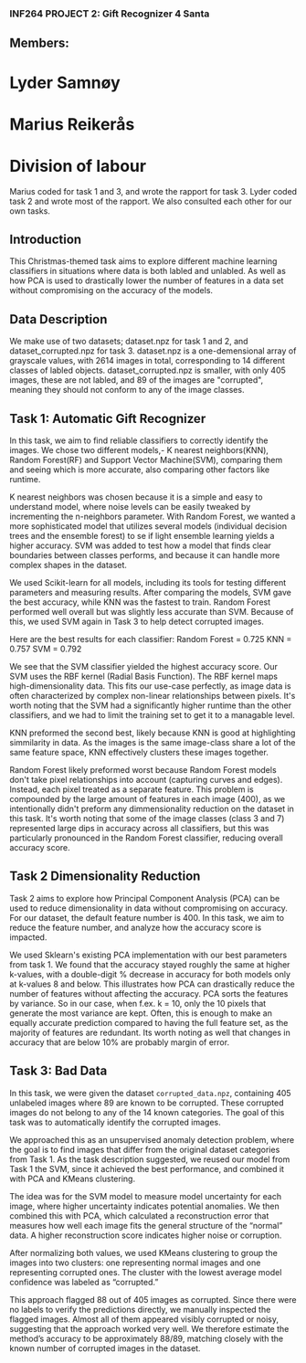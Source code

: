 ### INF264 PROJECT 2: Gift Recognizer 4 Santa

## Members:

# Lyder Samnøy
# Marius Reikerås

# Division of labour
Marius coded for task 1 and 3, and wrote the rapport for task 3. 
Lyder coded task 2 and wrote most of the rapport.
We also consulted each other for our own tasks.

## Introduction

This Christmas-themed task aims to explore different machine learning classifiers in situations where data is both labled and unlabled. As well as how PCA is used to drastically lower the number of features in a data set without compromising on the accuracy of the models.

## Data Description

We make use of two datasets; dataset.npz for task 1 and 2, and dataset_corrupted.npz for task 3. dataset.npz is a one-demensional array of grayscale values, with 2614 images in total, corresponding to 14 different classes of labled objects. dataset_corrupted.npz is smaller, with only 405 images, these are not labled, and 89 of the images are "corrupted", meaning they should not conform to any of the image classes.

## Task 1: Automatic Gift Recognizer
In this task, we aim to find reliable classifiers to correctly identify the images. We chose two different models,- K nearest neighbors(KNN), Random Forest(RF) and Support Vector Machine(SVM), comparing them and seeing which is more accurate, also comparing other factors like runtime.

K nearest neighbors was chosen because it is a simple and easy to understand model, where noise levels can be easily tweaked by incrementing the n-neighbors parameter. With Random Forest, we wanted a more sophisticated model that utilizes several models (individual decision trees and the ensemble forest) to se if light ensemble learning yields a higher accuracy. SVM was added to test how a model that finds clear boundaries between classes performs, and because it can handle more complex shapes in the dataset.

We used Scikit-learn for all models, including its tools for testing different parameters and measuring results. After comparing the models, SVM gave the best accuracy, while KNN was the fastest to train. Random Forest performed well overall but was slightly less accurate than SVM. Because of this, we used SVM again in Task 3 to help detect corrupted images.

Here are the best results for each classifier:
Random Forest = 0.725 
KNN = 0.757 
SVM = 0.792 

We see that the SVM classifier yielded the highest accuracy score. Our SVM uses the RBF kernel (Radial Basis Function). The RBF kernel maps high-dimensionality data. This fits our use-case perfectly, as image data is often characterized by complex non-linear relationships between pixels. It's worth noting that the SVM  had a significantly higher runtime than the other classifiers, and we had to limit the training set to get it to a managable level.

KNN preformed the second best, likely because KNN is good at highlighting simmilarity in data. As the images is the same image-class share a lot of the same feature space, KNN effectively clusters these images together.

Random Forest likely preformed worst because Random Forest models don't take pixel relationships into account (capturing curves and edges). Instead, each pixel treated as a separate feature. This problem is compounded by the large amount of features in each image (400), as we intentionally didn't preform any dimmensionality reduction on the dataset in this task. It's worth noting that some of the image classes (class 3 and 7) represented large dips in accuracy across all classifiers, but this was particularly pronounced in the Random Forest classifier, reducing overall accuracy score.


## Task 2 Dimensionality Reduction
Task 2 aims to explore how Principal Component Analysis (PCA) can be used to reduce dimensionality in data without compromising on accuracy. For our dataset, the default feature number is 400. In this task, we aim to reduce the feature number, and analyze how the accuracy score is impacted.

We used Sklearn's existing PCA implementation with our best parameters from task 1. We found that the accuracy stayed roughly the same at higher k-values, with a double-digit % decrease in accuracy for both models only at k-values 8 and below. This illustrates how PCA can drastically reduce the number of features without affecting the accuracy. PCA sorts the features by variance. So in our case, when f.ex. k = 10, only the 10 pixels that generate the most variance are kept. Often, this is enough to make an equally accurate prediction compared to having the full feature set, as the majority of features are redundant. Its worth noting as well that changes in accuracy that are below 10% are probably margin of error.

## Task 3: Bad Data

In this task, we were given the dataset `corrupted_data.npz`, containing 405 unlabeled images where 89 are known to be corrupted. These corrupted images do not belong to any of the 14 known categories. The goal of this task was to automatically identify the corrupted images.

We approached this as an unsupervised anomaly detection problem, where the goal is to find images that differ from the original dataset categories from Task 1. As the task description suggested, we reused our model from Task 1 the SVM, since it achieved the best performance, and combined it with PCA and KMeans clustering.

The idea was for the SVM model to measure model uncertainty for each image, where higher uncertainty indicates potential anomalies. We then combined this with PCA, which calculated a reconstruction error that measures how well each image fits the general structure of the “normal” data. A higher reconstruction score indicates higher noise or corruption.

After normalizing both values, we used KMeans clustering to group the images into two clusters: one representing normal images and one representing corrupted ones. The cluster with the lowest average model confidence was labeled as “corrupted.”

This approach flagged 88 out of 405 images as corrupted. Since there were no labels to verify the predictions directly, we manually inspected the flagged images. Almost all of them appeared visibly corrupted or noisy, suggesting that the approach worked very well. We therefore estimate the method’s accuracy to be approximately 88/89, matching closely with the known number of corrupted images in the dataset.